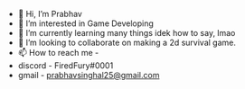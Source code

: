 - 👋 Hi, I’m Prabhav
- 👀 I’m interested in Game Developing
- 🌱 I’m currently learning many things idek how to say, lmao
- 💞️ I’m looking to collaborate on making a 2d survival game.
- 📫 How to reach me - 
- discord - FiredFury#0001
- gmail - prabhavsinghal25@gmail.com
